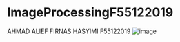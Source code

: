 # ImageProcessingF55122019
AHMAD ALIEF FIRNAS HASYIMI F55122019
![image](https://github.com/alyplyp/ImageProcessingF55122019/assets/111561778/ab3f28a0-cff2-426b-b02f-630b2d04fce1)

